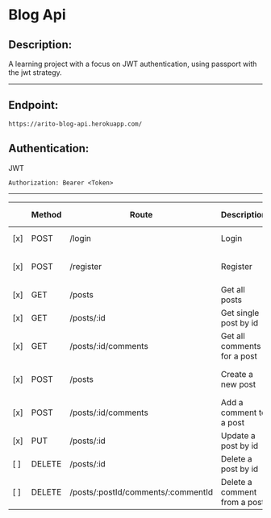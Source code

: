 # Blog Api

## Description:

A learning project with a focus on JWT authentication, using passport with the jwt strategy.

---

## Endpoint:

```
https://arito-blog-api.herokuapp.com/
```

## Authentication:
JWT
```
Authorization: Bearer <Token>
```
---

|     | Method | Route                              | Description                  | Body Format                       | Req Auth |
| --- | ------ | ---------------------------------- | ---------------------------- | --------------------------------- | :------: |
| [x] | POST   | /login                             | Login                        | { username, password }            | No       |
| [x] | POST   | /register                          | Register                     | { username, password, rpassword } | No       |
| [x] | GET    | /posts                             | Get all posts                |                   | |
| [x] | GET    | /posts/:id                         | Get single post by id        |                   ||
| [x] | GET    | /posts/:id/comments                | Get all comments for a post  |                   ||
| [x] | POST   | /posts                             | Create a new post            | { title, body [, published:boolean] }   | Yes     |
| [x] | POST   | /posts/:id/comments                | Add a comment to a post      | { name, comment } ||
| [x] | PUT    | /posts/:id                         | Update a post by id          | { [title][,body][,published]}           | Yes     |
| [ ] | DELETE | /posts/:id                         | Delete a post by id          |                   ||
| [ ] | DELETE | /posts/:postId/comments/:commentId | Delete a comment from a post |                   ||
